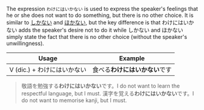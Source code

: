 The expression `わけにはいかない` is used to express the speaker's feelings that he or she does not want to do something, but there is no other choice.
It is similar to [しかない](221) and [ほかない](222), but the key difference is that わけにはいかない adds the speaker's desire not to do it while しかない and ほかない simply state the fact that there is no other choice (without the speaker's unwillingness).

|Usage|Example|
|-|-|
|V (dic.) + わけにはいかない|食べる**わけにはいかない**です|

>敬語を勉強する**わけにはいかない**です。I do not want to learn the respectful language, but I must.
>漢字を覚える**わけにはいかない**です。I do not want to memorise kanji, but I must.